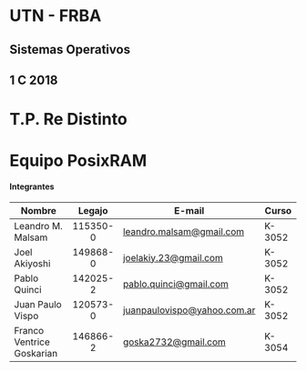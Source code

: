 # UTN - FRBA
## Sistemas Operativos
## 1 C 2018

# T.P. Re Distinto
# Equipo PosixRAM

#### Integrantes

| Nombre                    | Legajo   | E-mail                      | Curso  |
| ------------------------- |:--------:| --------------------------- | ------ |
| Leandro M. Malsam         | 115350-0 | leandro.malsam@gmail.com    | K-3052 |
| Joel Akiyoshi             | 149868-0 | joelakiy.23@gmail.com       | K-3052 |
| Pablo Quinci              | 142025-2 | pablo.quinci@gmail.com      | K-3052 |
| Juan Paulo Vispo          | 120573-0 | juanpaulovispo@yahoo.com.ar | K-3052 |
| Franco Ventrice Goskarian | 146866-2 | goska2732@gmail.com         | K-3054 |